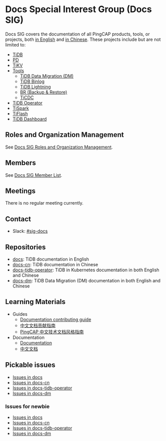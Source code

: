 # Docs Special Interest Group (Docs SIG)

Docs SIG covers the documentation of all PingCAP products, tools, or projects, both [in English](https://docs.pingcap.com/tidb/stable) and [in Chinese](https://docs.pingcap.com/zh/tidb/stable). These projects include but are not limited to:

- [TiDB](https://github.com/pingcap/tidb)
- [PD](https://github.com/pingcap/pd)
- [TiKV](https://github.com/tikv/tikv)
- [Tools](https://pingcap.com/docs/dev/reference/tools/user-guide/)
  - [TiDB Data Migration (DM)](https://github.com/pingcap/dm)
  - [TiDB Binlog](https://github.com/pingcap/tidb-binlog)
  - [TiDB Lightning](https://github.com/pingcap/tidb-lightning)
  - [BR (Backup & Restore)](https://github.com/pingcap/br)
  - [TiCDC](https://github.com/pingcap/ticdc)
- [TiDB Operator](https://github.com/pingcap/tidb-operator)
- [TiSpark](https://github.com/pingcap/tispark)
- [TiFlash](https://pingcap.com/blog/delivering-real-time-analytics-and-true-htap-by-combining-columnstore-and-rowstore/)
- [TiDB Dashboard](https://github.com/pingcap-incubator/tidb-dashboard)

## Roles and Organization Management

See [Docs SIG Roles and Organization Management](roles-and-organization-management.md).

## Members

See [Docs SIG Member List](https://contributor.tidb.io/sig/docs).

## Meetings

There is no regular meeting currently.

## Contact

* Slack: [#sig-docs](https://slack.tidb.io/invite?team=tidb-community&channel=sig-docs&ref=pingcap-community)

## Repositories

- [docs](https://github.com/pingcap/docs): TiDB documentation in English
- [docs-cn](https://github.com/pingcap/docs-cn): TiDB documentation in Chinese
- [docs-tidb-operator](https://github.com/pingcap/docs-tidb-operator): TiDB in Kubernetes documentation in both English and Chinese
- [docs-dm](https://github.com/pingcap/docs-dm): TiDB Data Migration (DM) documentation in both English and Chinese

## Learning Materials

- Guides
  - [Documentation contributing guide](https://github.com/pingcap/docs/blob/master/CONTRIBUTING.md)
  - [中文文档贡献指南](https://github.com/pingcap/docs-cn/blob/master/CONTRIBUTING.md)
  - [PingCAP 中文技术文档风格指南](https://github.com/pingcap/docs-cn/blob/master/resources/pingcap-style-guide-zh.pdf)
- Documentation
  - [Documentation](https://docs.pingcap.com/)
  - [中文文档](https://docs.pingcap.com/zh/)

## Pickable issues

- [Issues in docs](https://github.com/pingcap/docs/issues?q=is%3Aissue+is%3Aopen+no%3Aassignee+sort%3Aupdated-desc)
- [Issues in docs-cn](https://github.com/pingcap/docs-cn/issues?q=is%3Aissue+is%3Aopen+no%3Aassignee+sort%3Aupdated-desc)
- [Issues in docs-tidb-operator](https://github.com/pingcap/docs-tidb-operator/issues?q=is%3Aissue+is%3Aopen+no%3Aassignee+sort%3Aupdated-desc)
- [Issues in docs-dm](https://github.com/pingcap/docs-tidb-operator/issues?q=is%3Aissue+is%3Aopen+no%3Aassignee+sort%3Aupdated-desc)

### Issues for newbie

- [Issues in docs](https://github.com/pingcap/docs/issues?q=is%3Aissue+is%3Aopen+no%3Aassignee+sort%3Aupdated-desc+label%3Agood-first-issue)
- [Issues in docs-cn](https://github.com/pingcap/docs-cn/issues?q=is%3Aissue+is%3Aopen+no%3Aassignee+sort%3Aupdated-desc+label%3Agood-first-issue)
- [Issues in docs-tidb-operator](https://github.com/pingcap/docs-tidb-operator/issues?q=is%3Aissue+is%3Aopen+no%3Aassignee+sort%3Aupdated-desc+label%3Agood-first-issue)
- [Issues in docs-dm](https://github.com/pingcap/docs-dm/issues?q=is%3Aissue+is%3Aopen+no%3Aassignee+sort%3Aupdated-desc+label%3Agood-first-issue)
